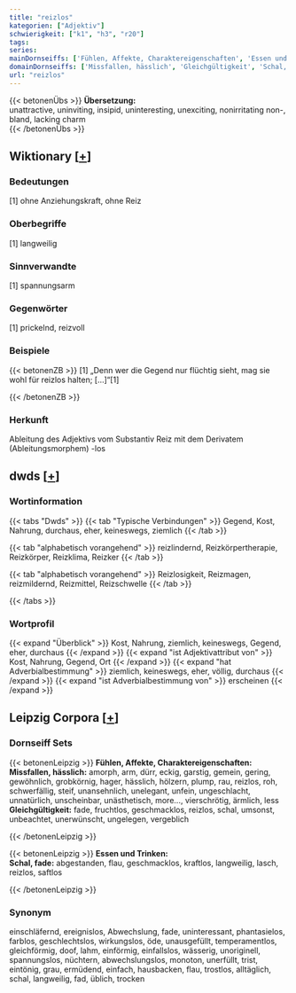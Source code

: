 ```yaml
---
title: "reizlos"
kategorien: ["Adjektiv"]
schwierigkeit: ["k1", "h3", "r20"]
tags:
series:
mainDornseiffs: ['Fühlen, Affekte, Charaktereigenschaften', 'Essen und Trinken']
domainDornseiffs: ['Missfallen, hässlich', 'Gleichgültigkeit', 'Schal, fade']
url: "reizlos"
---
```


{{< betonenÜbs >}}
**Übersetzung:**  
unattractive, uninviting, insipid, uninteresting, unexciting, nonirritating non-, bland, lacking  charm  
{{< /betonenÜbs >}}

## Wiktionary [[+](https://de.wiktionary.org/wiki/reizlos)]

### Bedeutungen
[1] ohne Anziehungskraft, ohne Reiz  

### Oberbegriffe
[1] langweilig  

### Sinnverwandte
[1] spannungsarm  

### Gegenwörter
[1] prickelnd, reizvoll  

### Beispiele
{{< betonenZB >}}
[1] „Denn wer die Gegend nur flüchtig sieht, mag sie wohl für reizlos halten; […]“[1]  

{{< /betonenZB >}}
### Herkunft
Ableitung des Adjektivs vom Substantiv Reiz mit dem Derivatem (Ableitungsmorphem) -los  



## dwds [[+](https://www.dwds.de/wb/reizlos)]

### Wortinformation
{{< tabs "Dwds" >}}
{{< tab "Typische Verbindungen" >}}
Gegend, Kost, Nahrung, durchaus, eher, keineswegs, ziemlich
{{< /tab >}}

{{< tab "alphabetisch vorangehend" >}}
reizlindernd, Reizkörpertherapie, Reizkörper, Reizklima, Reizker
{{< /tab >}}

{{< tab "alphabetisch vorangehend" >}}
Reizlosigkeit, Reizmagen, reizmildernd, Reizmittel, Reizschwelle
{{< /tab >}}

{{< /tabs >}}

### Wortprofil
{{< expand "Überblick" >}} Kost, Nahrung, ziemlich, keineswegs, Gegend, eher, durchaus {{< /expand >}}
{{< expand "ist Adjektivattribut von" >}} Kost, Nahrung, Gegend, Ort {{< /expand >}}
{{< expand "hat Adverbialbestimmung" >}} ziemlich, keineswegs, eher, völlig, durchaus {{< /expand >}}
{{< expand "ist Adverbialbestimmung von" >}} erscheinen {{< /expand >}}

## Leipzig Corpora [[+](https://corpora.uni-leipzig.de/en/res?word=reizlos&corpusId=deu_newscrawl-public_2018)]

### Dornseiff Sets
{{< betonenLeipzig >}}
**Fühlen, Affekte, Charaktereigenschaften:**  
**Missfallen, hässlich:** amorph, arm, dürr, eckig, garstig, gemein, gering, gewöhnlich, grobkörnig, hager, hässlich, hölzern, plump, rau, reizlos, roh, schwerfällig, steif, unansehnlich, unelegant, unfein, ungeschlacht, unnatürlich, unscheinbar, unästhetisch, more..., vierschrötig, ärmlich, less  
**Gleichgültigkeit:** fade, fruchtlos, geschmacklos, reizlos, schal, umsonst, unbeachtet, unerwünscht, ungelegen, vergeblich  

{{< /betonenLeipzig >}}


{{< betonenLeipzig >}}
**Essen und Trinken:**  
**Schal, fade:** abgestanden, flau, geschmacklos, kraftlos, langweilig, lasch, reizlos, saftlos  

{{< /betonenLeipzig >}}

### Synonym
einschläfernd, ereignislos, Abwechslung, fade, uninteressant, phantasielos, farblos, geschlechtslos, wirkungslos, öde, unausgefüllt, temperamentlos, gleichförmig, doof, lahm, einförmig, einfallslos, wässerig, unoriginell, spannungslos, nüchtern, abwechslungslos, monoton, unerfüllt, trist, eintönig, grau, ermüdend, einfach, hausbacken, flau, trostlos, alltäglich, schal, langweilig, fad, üblich, trocken

